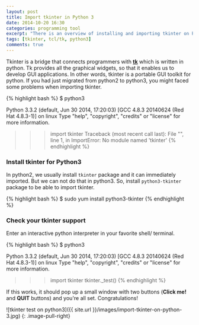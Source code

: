 ```yaml
---
layout: post
title: Import tkinter in Python 3
date: 2014-10-20 16:30
categories: programming tool
excerpt: "There is an overview of installing and importing tkinter on Python 3 for GUI Programming."
tags: [tkinter, tcl/tk, python3]
comments: true
---
```

Tkinter is a bridge that connects programmers with **[tk](http://www.tcl.tk/)** which is written in python. Tk provides all the graphical widgets, so that it enables us to develop GUI applications. In other words, tkinter is a portable GUI toolkit for python. If you had just migrated from python2 to python3, you might faced some problems when importing tkinter.

{% highlight bash %}
$ python3

Python 3.3.2 (default, Jun 30 2014, 17:20:03) 
[GCC 4.8.3 20140624 (Red Hat 4.8.3-1)] on linux
Type "help", "copyright", "credits" or "license" for more information.
>>> import tkinter
Traceback (most recent call last):
  File "<stdin>", line 1, in <module>
ImportError: No module named 'tkinter'
{% endhighlight %}

### Install tkinter for Python3
In python2, we usually install `tkinter` package and it can immediately imported. But we can not do that in python3. So, install `python3-tkinter` package to be able to import tkinter.

{% highlight bash %}
$ sudo yum install python3-tkinter
{% endhighlight %}

### Check your tkinter support
Enter an interactive python interpreter in your favorite shell/ terminal.

{% highlight bash %}
$ python3

Python 3.3.2 (default, Jun 30 2014, 17:20:03) 
[GCC 4.8.3 20140624 (Red Hat 4.8.3-1)] on linux
Type "help", "copyright", "credits" or "license" for more information.
>>> import tkinter
>>> tkinter._test()
{% endhighlight %}

If this works, it should pop up a small window with two buttons (**Click me!** and **QUIT** buttons) and you're all set. Congratulations!

![tkinter test on python3]({{ site.url }}/images/import-tkinter-on-python-3.jpg)
{: .image-pull-right}